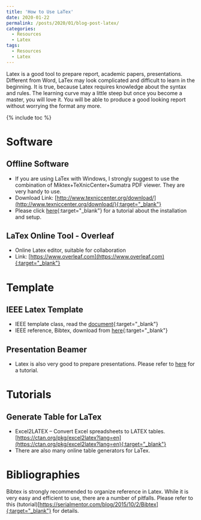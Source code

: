 ```yaml
---
title: 'How to Use LaTex'
date: 2020-01-22
permalink: /posts/2020/01/blog-post-latex/
categories:
  - Resources
  - Latex
tags:
  - Resources
  - Latex
---
```


Latex is a good tool to prepare report, academic papers, presentations.
Different from Word, LaTex may look complicated and difficult to learn in the beginning. It is true, because Latex requires knowledge about the syntax and rules. The learning curve may a little steep but once you become a  master, you will love it. You will be able to produce a good looking report without worrying the format any more.

{% include toc %}

# Software
## Offline Software 
 * If you are using LaTex with Windows, I strongly suggest to use the combination of Miktex+TeXnicCenter+Sumatra PDF viewer. They are very handy to use.
 * Download Link: [http://www.texniccenter.org/download/](http://www.texniccenter.org/download/){:target="_blank"}  
 * Please click [here](https://granasat.ugr.es/wp-content/uploads/2018/02/How_to_Sumatra_EN.pdf){:target="_blank"} for a tutorial about the installation and setup.
   
## LaTex Online Tool - Overleaf
* Online Latex editor, suitable for collaboration
* Link: [https://www.overleaf.com](https://www.overleaf.com){:target="_blank"} 

# Template
## IEEE Latex Template
* IEEE template class, read the [document](http://mirror.ox.ac.uk/sites/ctan.org/macros/latex/contrib/IEEEtran/IEEEtran_HOWTO.pdf){:target="_blank"} 
* IEEE reference, Bibtex, download from [here](https://ctan.org/tex-archive/macros/latex/contrib/IEEEtran/bibtex?lang=en){:target="_blank"} 

## Presentation Beamer
* Latex is also very good to prepare presentations. Please refer to [here](https://www.overleaf.com/learn/latex/Beamer) for a tutorial.

# Tutorials
## Generate Table for LaTex
* Excel2LATEX – Convert Excel spreadsheets to LATEX tables. [https://ctan.org/pkg/excel2latex?lang=en](https://ctan.org/pkg/excel2latex?lang=en){:target="_blank"} 
* There are also many online table generators for LaTex. 

# Bibliographies 
Bibtex is strongly recommended to organize reference in Latex. While it is very easy and efficient to use, there are a number of pitfalls. Please refer to this (tutorial)[https://serialmentor.com/blog/2015/10/2/Bibtex]{:target="_blank"} for details.






